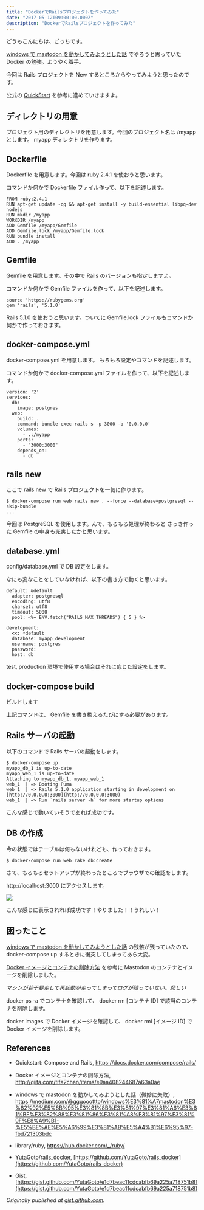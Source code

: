 ```yaml
---
title: "DockerでRailsプロジェクトを作ってみた"
date: "2017-05-12T09:00:00.000Z"
description: "DockerでRailsプロジェクトを作ってみた"
---
```


どうもこんにちは、ごっちです。

[windows で mastodon を動かしてみようとした話](https://medium.com/@gggooottto/windows%E3%81%A7mastodon%E3%82%92%E5%8B%95%E3%81%8B%E3%81%97%E3%81%A6%E3%81%BF%E3%82%88%E3%81%86%E3%81%A8%E3%81%97%E3%81%9F%E8%A9%B1-%E5%BE%AE%E5%A6%99%E3%81%AB%E5%A4%B1%E6%95%97-fbd721303bdc) でやろうと思っていた Docker の勉強。ようやく着手。

今回は Rails プロジェクトを New するところからやってみようと思ったのです。

公式の [QuickStart](https://docs.docker.com/compose/rails/) を参考に進めていきますよ。

## ディレクトリの用意

プロジェクト用のディレクトリを用意します。今回のプロジェクト名は /myapp とします。 myapp ディレクトリを作ります。

## Dockerfile

Dockerfile を用意します。今回は ruby 2.4.1 を使おうと思います。

コマンドか何かで Dockerfile ファイル作って、以下を記述します。

    FROM ruby:2.4.1
    RUN apt-get update -qq && apt-get install -y build-essential libpq-dev nodejs
    RUN mkdir /myapp
    WORKDIR /myapp
    ADD Gemfile /myapp/Gemfile
    ADD Gemfile.lock /myapp/Gemfile.lock
    RUN bundle install
    ADD . /myapp

## Gemfile

Gemfile を用意します。その中で Rails のバージョンも指定しますよ。

コマンドか何かで Gemfile ファイルを作って、以下を記述します。

    source 'https://rubygems.org'
    gem 'rails', '5.1.0'

Rails 5.1.0 を使おうと思います。ついてに Gemfile.lock ファイルもコマンドか何かで作っておきます。

## docker-compose.yml

docker-compose.yml を用意します。 もろもろ設定やコマンドを記述します。

コマンドか何かで docker-compose.yml ファイルを作って、以下を記述します。

    version: '2'
    services:
      db:
        image: postgres
      web:
        build: .
        command: bundle exec rails s -p 3000 -b '0.0.0.0'
        volumes:
          - .:/myapp
        ports:
          - "3000:3000"
        depends_on:
          - db

## rails new

ここで rails new で Rails プロジェクトを一気に作ります。

    $ docker-compose run web rails new . --force --database=postgresql --skip-bundle
    ...

今回は PostgreSQL を使用します。んで、もろもろ処理が終わると さっき作った Gemfile の中身も充実したかと思います。

## database.yml

config/database.yml で DB 設定をします。

なにも変なことをしていなければ、以下の書き方で動くと思います。

    default: &default
      adapter: postgresql
      encoding: utf8
      charset: utf8
      timeout: 5000
      pool: <%= ENV.fetch("RAILS_MAX_THREADS") { 5 } %>

    development:
      <<: *default
      database: myapp_development
      username: postgres
      password:
      host: db

test, production 環境で使用する場合はそれに応じた設定をします。

## docker-compose build

ビルドします

上記コマンドは、 Gemfile を書き換えるたびにする必要があります。

## Rails サーバの起動

以下のコマンドで Rails サーバの起動をします。

    $ docker-compose up
    myapp_db_1 is up-to-date
    myapp_web_1 is up-to-date
    Attaching to myapp_db_1, myapp_web_1
    web_1  | => Booting Puma
    web_1  | => Rails 5.1.0 application starting in development on [http://0.0.0.0:3000](http://0.0.0.0:3000)
    web_1  | => Run `rails server -h` for more startup options

こんな感じで動いていそうであれば成功です。

## DB の作成

今の状態ではテーブルは何もないけれども、作っておきます。

    $ docker-compose run web rake db:create

さて、もろもろセットアップが終わったところでブラウザでの確認をします。

http://localhost:3000 にアクセスします。

![](https://cdn-images-1.medium.com/max/3152/0*CYBC_fRTuwQP4X6s.PNG)

こんな感じに表示されれば成功です！やりました！！うれしい！

## 困ったこと

[windows で mastodon を動かしてみようとした話](https://medium.com/@gggooottto/windows%E3%81%A7mastodon%E3%82%92%E5%8B%95%E3%81%8B%E3%81%97%E3%81%A6%E3%81%BF%E3%82%88%E3%81%86%E3%81%A8%E3%81%97%E3%81%9F%E8%A9%B1-%E5%BE%AE%E5%A6%99%E3%81%AB%E5%A4%B1%E6%95%97-fbd721303bdc) の残骸が残っていたので、 docker-compose up するときに衝突してしまってあら大変。

[Docker イメージとコンテナの削除方法](http://qiita.com/tifa2chan/items/e9aa408244687a63a0ae) を参考に Mastodon のコンテナとイメージを削除しました。

_マシンが若干暴走して再起動が走ってしまってログが残っていない。悲しい_

docker ps -a でコンテナを確認して、 docker rm [コンテナ ID] で該当のコンテナを削除します。

docker images で Docker イメージを確認して、 docker rmi [イメージ ID] で Docker イメージを削除します。

## References

- Quickstart: Compose and Rails, https://docs.docker.com/compose/rails/

- Docker イメージとコンテナの削除方法, http://qiita.com/tifa2chan/items/e9aa408244687a63a0ae

- windows で mastodon を動かしてみようとした話（微妙に失敗）, https://medium.com/@gggooottto/windows%E3%81%A7mastodon%E3%82%92%E5%8B%95%E3%81%8B%E3%81%97%E3%81%A6%E3%81%BF%E3%82%88%E3%81%86%E3%81%A8%E3%81%97%E3%81%9F%E8%A9%B1-%E5%BE%AE%E5%A6%99%E3%81%AB%E5%A4%B1%E6%95%97-fbd721303bdc

- library/ruby, https://hub.docker.com/_/ruby/

- YutaGoto/rails_docker, [https://github.com/YutaGoto/rails_docker](https://github.com/YutaGoto/rails_docker)

- Gist, [https://gist.github.com/YutaGoto/e1d7beac11cdcabfb69a225a718751b8](https://gist.github.com/YutaGoto/e1d7beac11cdcabfb69a225a718751b8)

_Originally published at [gist.github.com](https://gist.github.com/YutaGoto/e1d7beac11cdcabfb69a225a718751b8)._
